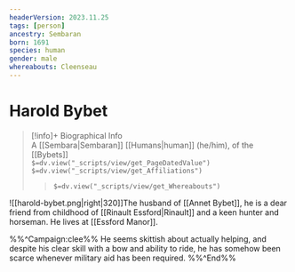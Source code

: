 ```yaml
---
headerVersion: 2023.11.25
tags: [person]
ancestry: Sembaran
born: 1691
species: human
gender: male
whereabouts: Cleenseau
---
```

# Harold Bybet
>[!info]+ Biographical Info  
> A [[Sembara|Sembaran]] [[Humans|human]] (he/him), of the [[Bybets]]  
> `$=dv.view("_scripts/view/get_PageDatedValue")`  
> `$=dv.view("_scripts/view/get_Affiliations")`  
>> `$=dv.view("_scripts/view/get_Whereabouts")`

![[harold-bybet.png|right|320]]The husband of [[Annet Bybet]], he is a dear friend from childhood of [[Rinault Essford|Rinault]] and a keen hunter and horseman. He lives at [[Essford Manor]]. 

%%^Campaign:clee%%
He seems skittish about actually helping, and despite his clear skill with a bow and ability to ride, he has somehow been scarce whenever military aid has been required.
%%^End%%